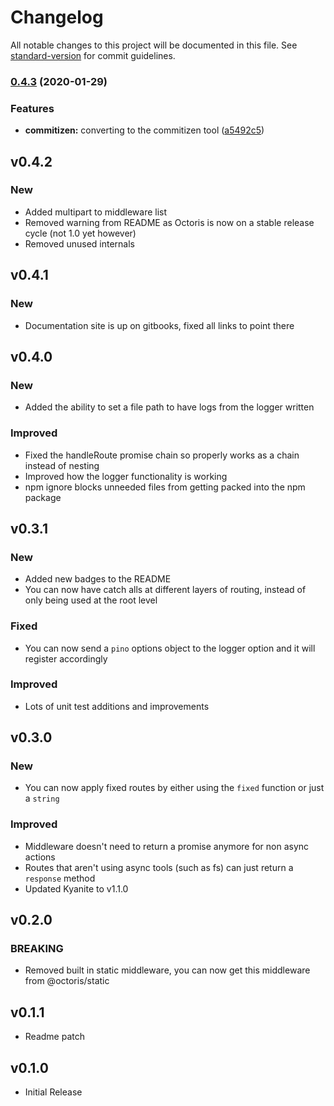 # Changelog

All notable changes to this project will be documented in this file. See [standard-version](https://github.com/conventional-changelog/standard-version) for commit guidelines.

### [0.4.3](https://github.com/dhershman1/octoris/compare/v0.4.0...v0.4.3) (2020-01-29)


### Features

* **commitizen:** converting to the commitizen tool ([a5492c5](https://github.com/dhershman1/octoris/commit/a5492c5c16533e3d77ebbc48aa0b4180d6e72846))

## v0.4.2

### New

- Added multipart to middleware list
- Removed warning from README as Octoris is now on a stable release cycle (not 1.0 yet however)
- Removed unused internals

## v0.4.1

### New

- Documentation site is up on gitbooks, fixed all links to point there

## v0.4.0

### New

- Added the ability to set a file path to have logs from the logger written

### Improved

- Fixed the handleRoute promise chain so properly works as a chain instead of nesting
- Improved how the logger functionality is working
- npm ignore blocks unneeded files from getting packed into the npm package

## v0.3.1

### New

- Added new badges to the README
- You can now have catch alls at different layers of routing, instead of only being used at the root level

### Fixed

- You can now send a `pino` options object to the logger option and it will register accordingly

### Improved

- Lots of unit test additions and improvements

## v0.3.0

### New

- You can now apply fixed routes by either using the `fixed` function or just a `string`

### Improved

- Middleware doesn't need to return a promise anymore for non async actions
- Routes that aren't using async tools (such as fs) can just return a `response` method
- Updated Kyanite to v1.1.0


## v0.2.0

### BREAKING

- Removed built in static middleware, you can now get this middleware from @octoris/static

## v0.1.1

- Readme patch

## v0.1.0

- Initial Release

